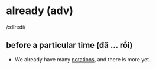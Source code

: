 # already (adv)

/ɔːlˈredi/

## before a particular time (đã ... rồi)

- We already have many [notations](notation-n.md#a-system-of-signs-or-symbols-used-to-represent-information-especially-in-mathematics-science-or-music-ký-hiệu), and there is more yet.